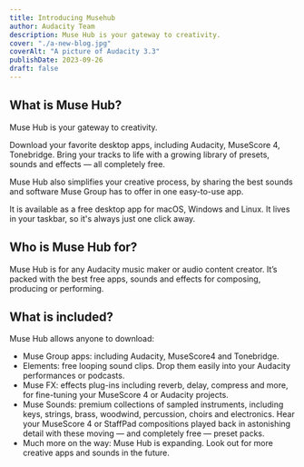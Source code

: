 ```yaml
---
title: Introducing Musehub
author: Audacity Team
description: Muse Hub is your gateway to creativity.
cover: "./a-new-blog.jpg"
coverAlt: "A picture of Audacity 3.3"
publishDate: 2023-09-26
draft: false
---
```


## What is Muse Hub?

Muse Hub is your gateway to creativity.

Download your favorite desktop apps, including Audacity, MuseScore 4, Tonebridge. Bring your tracks to life with a growing library of presets, sounds and effects — all completely free. 

Muse Hub also simplifies your creative process, by sharing the best sounds and software Muse Group has to offer in one easy-to-use app.

It is available as a free desktop app for macOS, Windows and Linux. It lives in your taskbar, so it's always just one click away.

## Who is Muse Hub for?
Muse Hub is for any Audacity music maker or audio content creator. It’s packed with the best free apps, sounds and effects for composing, producing or performing. 

## What is included?
Muse Hub allows anyone to download:

* Muse Group apps: including Audacity, MuseScore4 and Tonebridge. 
* Elements: free looping sound clips. Drop them easily into your Audacity performances or podcasts.
* Muse FX: effects plug-ins including reverb, delay, compress and more, for fine-tuning your MuseScore 4 or Audacity projects.
* Muse Sounds: premium collections of sampled instruments, including keys, strings, brass, woodwind, percussion, choirs and electronics. Hear your MuseScore 4 or StaffPad compositions played back in astonishing detail with these moving — and completely free — preset packs.
* Much more on the way: Muse Hub is expanding. Look out for more creative apps and sounds in the future.